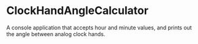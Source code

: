 # ClockHandAngleCalculator

A console application that accepts hour and minute values, and prints out the angle between analog clock hands.
